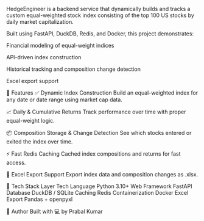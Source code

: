 HedgeEngineer is a backend service that dynamically builds and tracks a custom equal-weighted stock index consisting of the top 100 US stocks by daily market capitalization.

Built using FastAPI, DuckDB, Redis, and Docker, this project demonstrates:

Financial modeling of equal-weight indices

API-driven index construction

Historical tracking and composition change detection

Excel export support

🚀 Features
✅ Dynamic Index Construction
Build an equal-weighted index for any date or date range using market cap data.

📈 Daily & Cumulative Returns
Track performance over time with proper equal-weight logic.

📦 Composition Storage & Change Detection
See which stocks entered or exited the index over time.

⚡ Fast Redis Caching
Cached index compositions and returns for fast access.

📄 Excel Export Support
Export index data and composition changes as .xlsx.

🧱 Tech Stack
Layer	Tech
Language	Python 3.10+
Web Framework	FastAPI
Database	DuckDB / SQLite
Caching	Redis
Containerization	Docker
Excel Export	Pandas + openpyxl

🙋 Author
Built with 💻 by Prabal Kumar
